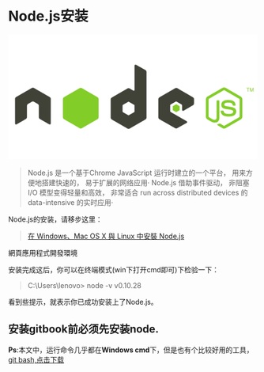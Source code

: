# Node.js安装

![nodejs](./node.js.png)

>Node.js 是一个基于Chrome JavaScript 运行时建立的一个平台， 用来方便地搭建快速的， 易于扩展的网络应用· Node.js 借助事件驱动， 非阻塞 I/O 模型变得轻量和高效， 非常适合 run across distributed devices 的 data-intensive 的实时应用·

Node.js的安装，请移步这里：

>[在 Windows、Mac OS X 與 Linux 中安裝 Node.js ](http://www.gtwang.org/2013/12/install-node-js-in-windows-mac-os-x-linux.html)

網頁應用程式開發環境

安装完成这后，你可以在终端模式(win下打开cmd即可)下检验一下：

>C:\Users\lenovo> node -v
>v0.10.28

看到些提示，就表示你已成功安装上了Node.js。

## 安装gitbook前必须先安装node.

**Ps**:本文中，运行命令几乎都在**Windows cmd**下，但是也有个比较好用的工具，[git bash,点击下载](http://git-scm.com/download/win)